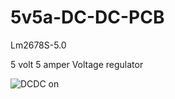 # 5v5a-DC-DC-PCB
Lm2678S-5.0

5 volt 5 amper Voltage regulator 

![DCDC on](https://user-images.githubusercontent.com/69425525/166093359-8e909ffc-bd2c-4886-8f82-7d5c57bb01c4.png)
